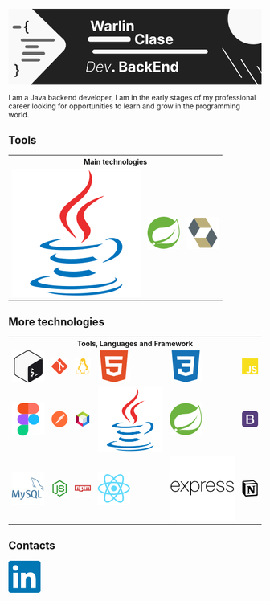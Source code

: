 <link rel="stylesheet" href="main.css">

!["baner"](imgs/baner.png)

I am a Java backend developer, I am in the early stages of my professional career looking for opportunities to learn and grow in the programming world.

## Tools

<table>
    <tr>
    <th colspan="3">Main technologies</th>
    </tr>
    <tr>
        <td><img src="icons/java.svg"></td>
        <td><img src="icons/spring.svg"></td>
        <td><img src="icons/hibernate.svg"></td>
    </tr>
</table>

## More technologies

<table>
    <tr>
        <th colspan="6">Tools, Languages and Framework</th>
    </tr>
    <tr>
        <!--- herramientas -->
        <td><img src="icons/bash.svg"></td>
        <td><img src="icons/git.svg"></td>
        <td><img src="icons/linux.svg"></td>
        <!--- lenguajes -->
        <td><img src="icons/html.svg"></td>
        <td><img src="icons/css.svg"></td>
        <td><img src="icons/javascript.svg"></td>
    </tr>
    <tr>
        <!--- herramientas -->
        <td><img src="icons/figma.svg"></td>
        <td><img src="icons/postman.svg"></td>
        <td><img src="icons/netbeans.svg"></td>
        <!--- lenguajes -->
        <td><img src="icons/java.svg"></td>
        <td><img src="icons/spring.svg"></td>
        <td><img src="icons/bootstrap.svg"></td>
    </tr>
    <tr>
    <!--- herramientas -->
        <td><img src="icons/mysql.svg"></td>
        <td><img src="icons/node.svg"></td>
        <td><img src="icons/npm.svg"></td>
        <!--- lenguajes -->
        <td><img src="icons/react.svg"></td>
        <td><img src="icons/express.svg"></td>
        <td><img src="icons/notion.svg"></td>
    </tr>
</table>

## Contacts

<a href="https://www.linkedin.com/in/warlin-clase-5688b0270/"><img src="icons/linkedin.svg"></a>

<!--
**W4rl1n26/W4rl1n26** is a ✨ _special_ ✨ repository because its `README.md` (this file) appears on your GitHub profile.

Here are some ideas to get you started:

- 🔭 I’m currently working on ...
- 🌱 I’m currently learning ...
- 👯 I’m looking to collaborate on ...
- 🤔 I’m looking for help with ...
- 💬 Ask me about ...
- 📫 How to reach me: ...
- 😄 Pronouns: ...
- ⚡ Fun fact: ...
-->
